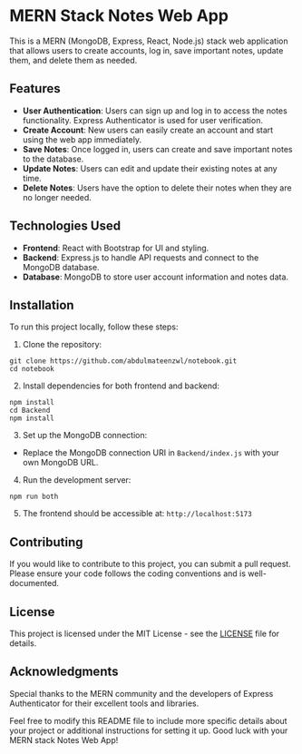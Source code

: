 # MERN Stack Notes Web App

This is a MERN (MongoDB, Express, React, Node.js) stack web application that allows users to create accounts, log in, save important notes, update them, and delete them as needed.

## Features

- **User Authentication**: Users can sign up and log in to access the notes functionality. Express Authenticator is used for user verification.
- **Create Account**: New users can easily create an account and start using the web app immediately.
- **Save Notes**: Once logged in, users can create and save important notes to the database.
- **Update Notes**: Users can edit and update their existing notes at any time.
- **Delete Notes**: Users have the option to delete their notes when they are no longer needed.

## Technologies Used

- **Frontend**: React with Bootstrap for UI and styling.
- **Backend**: Express.js to handle API requests and connect to the MongoDB database.
- **Database**: MongoDB to store user account information and notes data.

## Installation

To run this project locally, follow these steps:

1. Clone the repository:
```
git clone https://github.com/abdulmateenzwl/notebook.git
cd notebook 
```

2. Install dependencies for both frontend and backend:
```
npm install
cd Backend
npm install
```

3. Set up the MongoDB connection:
- Replace the MongoDB connection URI in `Backend/index.js` with your own MongoDB URL.

4. Run the development server:
```
npm run both
```

5. The frontend should be accessible at: `http://localhost:5173`

## Contributing

If you would like to contribute to this project, you can submit a pull request. Please ensure your code follows the coding conventions and is well-documented.

## License

This project is licensed under the MIT License - see the [LICENSE](LICENSE) file for details.

## Acknowledgments

Special thanks to the MERN community and the developers of Express Authenticator for their excellent tools and libraries.

Feel free to modify this README file to include more specific details about your project or additional instructions for setting it up. Good luck with your MERN stack Notes Web App!
